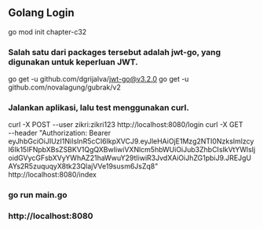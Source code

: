 ## Golang Login

go mod init chapter-c32

### Salah satu dari packages tersebut adalah jwt-go, yang digunakan untuk keperluan JWT.
go get -u github.com/dgrijalva/jwt-go@v3.2.0
go get -u github.com/novalagung/gubrak/v2

### Jalankan aplikasi, lalu test menggunakan curl.

curl -X POST --user zikri:zikri123 http://localhost:8080/login
curl -X GET \
    --header "Authorization: Bearer eyJhbGciOiJIUzI1NiIsInR5cCI6IkpXVCJ9.eyJleHAiOjE1Mzg2NTI0NzksImlzcyI6Ik15IFNpbXBsZSBKV1QgQXBwIiwiVXNlcm5hbWUiOiJub3ZhbCIsIkVtYWlsIjoidGVycGFsbXVyYWhAZ21haWwuY29tIiwiR3JvdXAiOiJhZG1pbiJ9.JREJgUAYs2R5zuquqyX8tk23QlajVVe19susm6JsZq8" \
    http://localhost:8080/index

### go run main.go

### http://localhost:8080